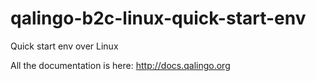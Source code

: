 qalingo-b2c-linux-quick-start-env
=================================

Quick start env over Linux

All the documentation is here: http://docs.qalingo.org

